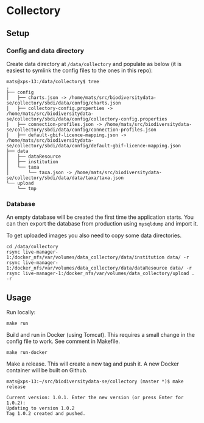 # Collectory

## Setup

### Config and data directory
Create data directory at `/data/collectory` and populate as below (it is easiest to symlink the config files to the ones in this repo):
```
mats@xps-13:/data/collectory$ tree 
.
├── config
│   ├── charts.json -> /home/mats/src/biodiversitydata-se/collectory/sbdi/data/config/charts.json
│   ├── collectory-config.properties -> /home/mats/src/biodiversitydata-se/collectory/sbdi/data/config/collectory-config.properties
│   ├── connection-profiles.json -> /home/mats/src/biodiversitydata-se/collectory/sbdi/data/config/connection-profiles.json
│   ├── default-gbif-licence-mapping.json -> /home/mats/src/biodiversitydata-se/collectory/sbdi/data/config/default-gbif-licence-mapping.json
├── data
│   ├── dataResource
│   ├── institution
│   └── taxa
│       └── taxa.json -> /home/mats/src/biodiversitydata-se/collectory/sbdi/data/data/taxa/taxa.json
└── upload
    └── tmp
```

### Database
An empty database will be created the first time the application starts. You can then export the database from production using `mysqldump` and import it.

To get uploaded images you also need to copy some data directories.
```
cd /data/collectory
rsync live-manager-1:/docker_nfs/var/volumes/data_collectory/data/institution data/ -r
rsync live-manager-1:/docker_nfs/var/volumes/data_collectory/data/dataResource data/ -r
rsync live-manager-1:/docker_nfs/var/volumes/data_collectory/upload . -r
```

## Usage
Run locally:
```
make run
```

Build and run in Docker (using Tomcat). This requires a small change in the config file to work. See comment in Makefile.
```
make run-docker
```

Make a release. This will create a new tag and push it. A new Docker container will be built on Github.
```
mats@xps-13:~/src/biodiversitydata-se/collectory (master *)$ make release

Current version: 1.0.1. Enter the new version (or press Enter for 1.0.2): 
Updating to version 1.0.2
Tag 1.0.2 created and pushed.
```
